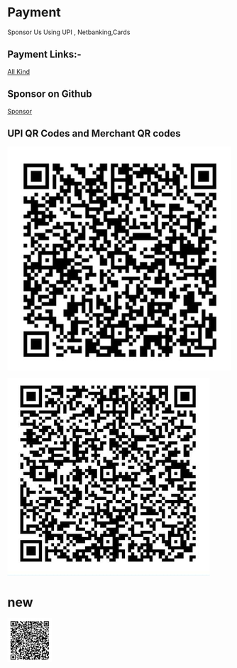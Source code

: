 # Payment
Sponsor Us Using UPI , Netbanking,Cards
## Payment Links:-
[All Kind](https://paytm.me/s-HeOjZ)
## Sponsor on Github
[Sponsor](https://github.com/sponsors/manishmg3994)


## UPI QR Codes and Merchant QR codes


![UPI](qr/upiqr.jpg)


![Merchant](qr/merchantqr.jpg)
# new
<img src="qr/upiqr.jpg?raw=true" width="100" height="100" />
